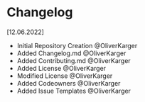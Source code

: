 # Changelog

[12.06.2022]
- Initial Repository Creation @OliverKarger
- Added Changelog.md @OliverKarger
- Added Contributing.md @OliverKarger
- Added License @OliverKarger
- Modified License @OliverKarger
- Added Codeowners @OliverKarger
- Added Issue Templates @OliverKarger